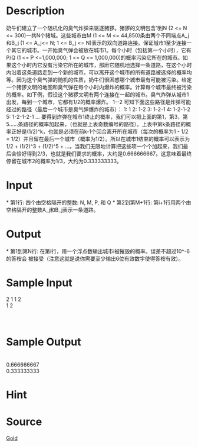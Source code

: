 
# Description

<div class="content">奶牛们建立了一个随机化的臭气炸弹来驱逐猪猡。猪猡的文明包含1到N (2 &lt;= N &lt;= 300)一共N个猪城。这些城市由M (1 &lt;= M &lt;= 44,850)条由两个不同端点A_j和B_j (1 &lt;= A_j&lt;= N; 1 &lt;= B_j &lt;= N)表示的双向道路连接。保证城市1至少连接一个其它的城市。一开始臭气弹会被放在城市1。每个小时（包括第一个小时），它有P/Q (1 &lt;= P &lt;=1,000,000; 1 &lt;= Q &lt;= 1,000,000)的概率污染它所在的城市。如果这个小时内它没有污染它所在的城市，那麽它随机地选择一条道路，在这个小时内沿着这条道路走到一个新的城市。可以离开这个城市的所有道路被选择的概率均等。因为这个臭气弹的随机的性质，奶牛们很困惑哪个城市最有可能被污染。给定一个猪猡文明的地图和臭气弹在每个小时内爆炸的概率。计算每个城市最终被污染的概率。如下例，假设这个猪猡文明有两个连接在一起的城市。臭气炸弹从城市1出发，每到一个城市，它都有1/2的概率爆炸。
                            1--2
可知下面这些路径是炸弹可能经过的路径（最后一个城市是臭气弹爆炸的城市）：
1: 1
2: 1-2
3: 1-2-1
4: 1-2-1-2
5: 1-2-1-2-1
...
要得到炸弹在城市1终止的概率，我们可以把上面的第1，第3，第5……条路径的概率加起来，（也就是上表奇数编号的路径）。上表中第k条路径的概率正好是(1/2)^k，也就是必须在前k-1个回合离开所在城市（每次的概率为1 - 1/2 = 1/2）并且留在最后一个城市（概率为1/2）。所以在城市1结束的概率可以表示为1/2 + (1/2)^3 + (1/2)^5 + ...。当我们无限地计算把这些项一个个加起来，我们最后会恰好得到2/3，也就是我们要求的概率，大约是0.666666667。这意味着最终停留在城市2的概率为1/3，大约为0.333333333。
</div>

# Input

<div class="content">* 第1行: 四个由空格隔开的整数: N, M, P, 和 Q
* 第2到第M+1行: 第i+1行用两个由空格隔开的整数A_j和B_j表示一条道路。
</div>

# Output

<div class="content">* 第1到第N行: 在第i行，用一个浮点数输出城市i被摧毁的概率。误差不超过10^-6的答桉会
	被接受（注意这就是说你需要至少输出6位有效数字使得答桉有效）。
</div>

# Sample Input

<div class="content"><span class="sampledata">2 1 1 2<br/>
1 2<br/>
<br/>
<br/>
</span></div>

# Sample Output

<div class="content"><span class="sampledata"><br/>
0.666666667<br/>
0.333333333<br/>
</span></div>

# Hint

<div class="content"><p></p></div>

# Source

<div class="content"><p><a href="problemset.php?search=Gold">Gold</a></p></div>

